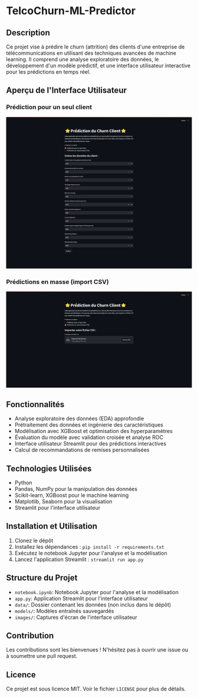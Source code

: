 # TelcoChurn-ML-Predictor

## Description
Ce projet vise à prédire le churn (attrition) des clients d'une entreprise de télécommunications en utilisant des techniques avancées de machine learning. Il comprend une analyse exploratoire des données, le développement d'un modèle prédictif, et une interface utilisateur interactive pour les prédictions en temps réel.

## Aperçu de l'Interface Utilisateur

### Prédiction pour un seul client
![Interface utilisateur pour un seul client](images/2.png)

### Prédictions en masse (import CSV)
![Interface utilisateur pour prédictions en masse](images/1.png)

## Fonctionnalités
- Analyse exploratoire des données (EDA) approfondie
- Prétraitement des données et ingénierie des caractéristiques
- Modélisation avec XGBoost et optimisation des hyperparamètres
- Évaluation du modèle avec validation croisée et analyse ROC
- Interface utilisateur Streamlit pour des prédictions interactives
- Calcul de recommandations de remises personnalisées

## Technologies Utilisées
- Python
- Pandas, NumPy pour la manipulation des données
- Scikit-learn, XGBoost pour le machine learning
- Matplotlib, Seaborn pour la visualisation
- Streamlit pour l'interface utilisateur

## Installation et Utilisation
1. Clonez le dépôt
2. Installez les dépendances : `pip install -r requirements.txt`
3. Exécutez le notebook Jupyter pour l'analyse et la modélisation
4. Lancez l'application Streamlit : `streamlit run app.py`

## Structure du Projet
- `notebook.ipynb`: Notebook Jupyter pour l'analyse et la modélisation
- `app.py`: Application Streamlit pour l'interface utilisateur
- `data/`: Dossier contenant les données (non inclus dans le dépôt)
- `models/`: Modèles entraînés sauvegardés
- `images/`: Captures d'écran de l'interface utilisateur

## Contribution
Les contributions sont les bienvenues ! N'hésitez pas à ouvrir une issue ou à soumettre une pull request.

## Licence
Ce projet est sous licence MIT. Voir le fichier `LICENSE` pour plus de détails.
